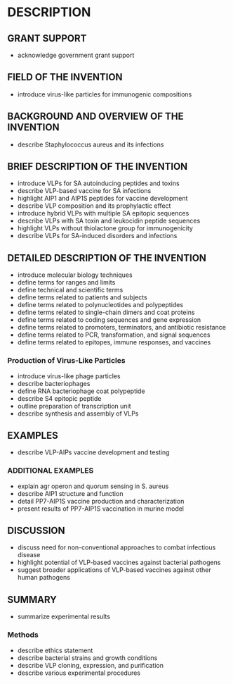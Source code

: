 # DESCRIPTION

## GRANT SUPPORT

- acknowledge government grant support

## FIELD OF THE INVENTION

- introduce virus-like particles for immunogenic compositions

## BACKGROUND AND OVERVIEW OF THE INVENTION

- describe Staphylococcus aureus and its infections

## BRIEF DESCRIPTION OF THE INVENTION

- introduce VLPs for SA autoinducing peptides and toxins
- describe VLP-based vaccine for SA infections
- highlight AIP1 and AIP1S peptides for vaccine development
- describe VLP composition and its prophylactic effect
- introduce hybrid VLPs with multiple SA epitopic sequences
- describe VLPs with SA toxin and leukocidin peptide sequences
- highlight VLPs without thiolactone group for immunogenicity
- describe VLPs for SA-induced disorders and infections

## DETAILED DESCRIPTION OF THE INVENTION

- introduce molecular biology techniques
- define terms for ranges and limits
- define technical and scientific terms
- define terms related to patients and subjects
- define terms related to polynucleotides and polypeptides
- define terms related to single-chain dimers and coat proteins
- define terms related to coding sequences and gene expression
- define terms related to promoters, terminators, and antibiotic resistance
- define terms related to PCR, transformation, and signal sequences
- define terms related to epitopes, immune responses, and vaccines

### Production of Virus-Like Particles

- introduce virus-like phage particles
- describe bacteriophages
- define RNA bacteriophage coat polypeptide
- describe S4 epitopic peptide
- outline preparation of transcription unit
- describe synthesis and assembly of VLPs

## EXAMPLES

- describe VLP-AIPs vaccine development and testing

### ADDITIONAL EXAMPLES

- explain agr operon and quorum sensing in S. aureus
- describe AIP1 structure and function
- detail PP7-AIP1S vaccine production and characterization
- present results of PP7-AIP1S vaccination in murine model

## DISCUSSION

- discuss need for non-conventional approaches to combat infectious disease
- highlight potential of VLP-based vaccines against bacterial pathogens
- suggest broader applications of VLP-based vaccines against other human pathogens

## SUMMARY

- summarize experimental results

### Methods

- describe ethics statement
- describe bacterial strains and growth conditions
- describe VLP cloning, expression, and purification
- describe various experimental procedures

